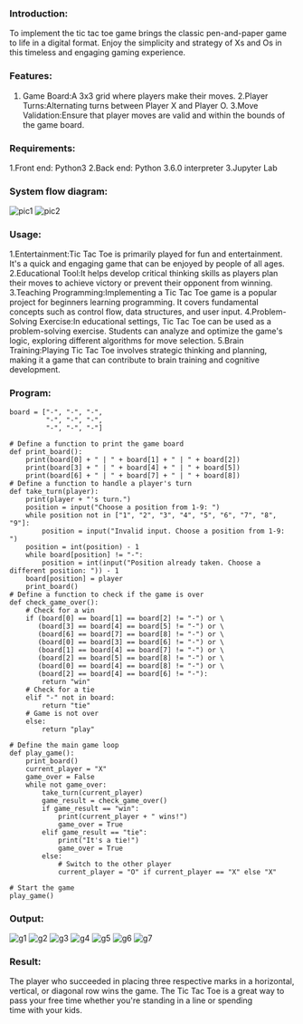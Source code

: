 ### Introduction:
To implement the tic tac toe game brings the classic pen-and-paper game to life in a digital format. Enjoy the simplicity and strategy of Xs and Os in this timeless and engaging gaming experience.

### Features:
1. Game Board:A 3x3 grid where players make their moves.
2.Player Turns:Alternating turns between Player X and Player O.
3.Move Validation:Ensure that player moves are valid and within the bounds of the game board.

### Requirements:
1.Front end: Python3
2.Back end: Python 3.6.0 interpreter
3.Jupyter Lab

### System flow diagram:
![pic1](https://github.com/Ritika-2706/Implementation-of-Tic-Tac-Toe/assets/93427238/5388dca5-ba6c-41c5-a86a-46fce560937a)
![pic2](https://github.com/Ritika-2706/Implementation-of-Tic-Tac-Toe/assets/93427238/1f1e2fcb-6fb3-45ad-b658-e9b5d7c33e62)


### Usage:
1.Entertainment:Tic Tac Toe is primarily played for fun and entertainment. It's a quick and engaging game that can be enjoyed by people of all ages.
2.Educational Tool:It helps develop critical thinking skills as players plan their moves to achieve victory or prevent their opponent from winning.
3.Teaching Programming:Implementing a Tic Tac Toe game is a popular project for beginners learning programming. It covers fundamental concepts such as control flow, data structures, and user input.
4.Problem-Solving Exercise:In educational settings, Tic Tac Toe can be used as a problem-solving exercise. Students can analyze and optimize the game's logic, exploring different algorithms for move selection.
5.Brain Training:Playing Tic Tac Toe involves strategic thinking and planning, making it a game that can contribute to brain training and cognitive development.

### Program:
```
board = ["-", "-", "-",
         "-", "-", "-",
         "-", "-", "-"]
 
# Define a function to print the game board
def print_board():
    print(board[0] + " | " + board[1] + " | " + board[2])
    print(board[3] + " | " + board[4] + " | " + board[5])
    print(board[6] + " | " + board[7] + " | " + board[8])
# Define a function to handle a player's turn
def take_turn(player):
    print(player + "'s turn.")
    position = input("Choose a position from 1-9: ")
    while position not in ["1", "2", "3", "4", "5", "6", "7", "8", "9"]:
        position = input("Invalid input. Choose a position from 1-9: ")
    position = int(position) - 1
    while board[position] != "-":
        position = int(input("Position already taken. Choose a different position: ")) - 1
    board[position] = player
    print_board()
# Define a function to check if the game is over
def check_game_over():
    # Check for a win
    if (board[0] == board[1] == board[2] != "-") or \
       (board[3] == board[4] == board[5] != "-") or \
       (board[6] == board[7] == board[8] != "-") or \
       (board[0] == board[3] == board[6] != "-") or \
       (board[1] == board[4] == board[7] != "-") or \
       (board[2] == board[5] == board[8] != "-") or \
       (board[0] == board[4] == board[8] != "-") or \
       (board[2] == board[4] == board[6] != "-"):
        return "win"
    # Check for a tie
    elif "-" not in board:
        return "tie"
    # Game is not over
    else:
        return "play"
 
# Define the main game loop
def play_game():
    print_board()
    current_player = "X"
    game_over = False
    while not game_over:
        take_turn(current_player)
        game_result = check_game_over()
        if game_result == "win":
            print(current_player + " wins!")
            game_over = True
        elif game_result == "tie":
            print("It's a tie!")
            game_over = True
        else:
            # Switch to the other player
            current_player = "O" if current_player == "X" else "X"
 
# Start the game
play_game()

```
### Output:
![g1](https://github.com/Ritika-2706/Implementation-of-Tic-Tac-Toe/assets/93427238/3be74843-7ac8-473c-b63f-6a71b81f0928)
![g2](https://github.com/Ritika-2706/Implementation-of-Tic-Tac-Toe/assets/93427238/c1623536-e367-4ddf-b01f-98bd0bbf0835)
![g3](https://github.com/Ritika-2706/Implementation-of-Tic-Tac-Toe/assets/93427238/59cf1208-37e8-436d-9721-598a992b6981)
![g4](https://github.com/Ritika-2706/Implementation-of-Tic-Tac-Toe/assets/93427238/9dee88e8-9a8e-4abf-9299-613040250232)
![g5](https://github.com/Ritika-2706/Implementation-of-Tic-Tac-Toe/assets/93427238/a6f1d837-4d27-4561-bb45-b5927b78ac00)
![g6](https://github.com/Ritika-2706/Implementation-of-Tic-Tac-Toe/assets/93427238/884d7644-b093-4d55-91f4-d10bdebafe6a)
![g7](https://github.com/Ritika-2706/Implementation-of-Tic-Tac-Toe/assets/93427238/06a1cbd8-eb55-4c96-8d99-cf9c339d7021)


### Result:
The player who succeeded in placing three respective marks in a horizontal, vertical, or diagonal row wins the game. The Tic Tac Toe is a great way to pass your free time whether you're standing in a line or spending time with your kids.
